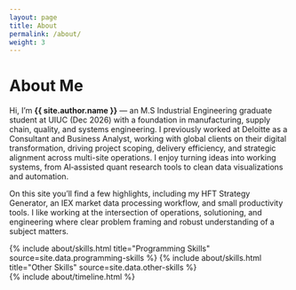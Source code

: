```yaml
---
layout: page
title: About
permalink: /about/
weight: 3
---
```


# **About Me**

Hi, I’m **{{ site.author.name }}** — an M.S Industrial Engineering graduate student at UIUC (Dec 2026) with a foundation in manufacturing, supply chain, quality, and systems engineering. I previously worked at Deloitte as a Consultant and Business Analyst, working with global clients on their digital transformation, driving project scoping, delivery efficiency, and strategic alignment across multi-site operations. I enjoy turning ideas into working systems, from AI‑assisted quant research tools to clean data visualizations and automation.

On this site you’ll find a few highlights, including my HFT Strategy Generator, an IEX market data processing workflow, and small productivity tools. I like working at the intersection of operations, solutioning, and engineering where clear problem framing and robust understanding of a subject matters.

<div class="row">
{% include about/skills.html title="Programming Skills" source=site.data.programming-skills %}
{% include about/skills.html title="Other Skills" source=site.data.other-skills %}
</div>

<div class="row">
{% include about/timeline.html %}
</div>
